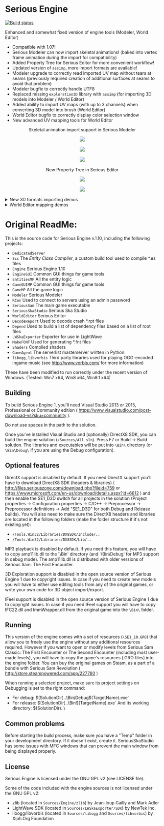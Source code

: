 # Serious Engine

[![Build status](https://ci.appveyor.com/api/projects/status/32r7s2skrgm9ubva?retina=true)](https://ci.appveyor.com/project/SeriousAlexej/Serious-Engine)

Enhanced and somewhat fixed version of engine tools (Modeler, World Editor)
* Compatible with 1.07!
* Serious Modeler can now import skeletal animations! (baked into vertex frame animation during the import for compatibility)
* Added Property Tree for Serious Editor for more convenient workflow!
* Updated version of `assimp`, more import formats are available!
* Modeler upgrade to correctly read imported UV map without tears at seams (previously required creation of additional surfaces at seams to avoid that problem)
* Modeler bugfix to correctly handle UTF8
* Replaced missing `exploration3D` library with `assimp` (for importing 3D models into Modeler / World Editor)
* Added ability to import UV maps (with up to 3 channels) when converting 3D model into brush (World Editor)
* World Editor bugfix to correctly display color selection window
* New advanced UV mapping tools for World Editor

<p align="center">
Skeletal animation import support in Serious Modeler
</p>
<p align="center">
  <img src="https://raw.githubusercontent.com/SeriousAlexej/Serious-Engine/master/Help/skel_anims.gif">
</p>
<p align="center">
  <img src="https://raw.githubusercontent.com/SeriousAlexej/Serious-Engine/master/Help/run_flesh.gif">
</p>
<p align="center">
  <img src="https://raw.githubusercontent.com/SeriousAlexej/Serious-Engine/master/Help/run_bones.gif">
</p>

<p align="center">
New Property Tree in Serious Editor
</p>
<p align="center">
  <img src="https://raw.githubusercontent.com/SeriousAlexej/Serious-Engine/master/Help/editor_property_tree.gif">
</p>
<p align="center">
  <img src="https://raw.githubusercontent.com/SeriousAlexej/Serious-Engine/master/Help/editor_property_tree_2.gif">
</p>

<details>
  <summary>New 3D formats importing demos</summary>
  
  <p align="center">
  Importing 3D meshes with multiple UV maps as brushes in World Editor
  </p>
  <p align="center">
    <img src="https://raw.githubusercontent.com/SeriousAlexej/Serious-Engine/master/Help/editor_model.gif">
  </p>
  
  <p align="center">
  List of new supported 3D file formats
  </p>
  <p align="center">
    <img src="https://raw.githubusercontent.com/SeriousAlexej/Serious-Engine/master/Help/modeler_formats.gif">
  </p>
  
  <p align="center">
  Modeler correctly imports UV map without distorsions by default
  </p>
  <p align="center">
    <img src="https://raw.githubusercontent.com/SeriousAlexej/Serious-Engine/master/Help/modeler.gif">
  </p>
</details>

<details>
  <summary>World Editor mapping demos</summary>
  
  <p align="center">
  3D Importing with UV maps - General demo:
  </p>
  <p align="center">
    <img src="https://raw.githubusercontent.com/SeriousAlexej/Serious-Engine/master/Help/Import3D_Demo.gif">
  </p>
  
  <p align="center">
  Advanced mapping - General demo:
  </p>
  <p align="center">
    <img src="https://raw.githubusercontent.com/SeriousAlexej/Serious-Engine/master/Help/AdvancedMapping_Demo.gif">
  </p>
  
  <p align="center">
  Advanced mapping - Rotation alignment:
  </p>
  <p align="center">
    <img src="https://raw.githubusercontent.com/SeriousAlexej/Serious-Engine/master/Help/AdvancedMapping_Rotate.gif">
  </p>
  
  <p align="center">
  Advanced mapping - Alignment by adjacent edge:
  </p>
  <p align="center">
    <img src="https://raw.githubusercontent.com/SeriousAlexej/Serious-Engine/master/Help/AdvancedMapping_Adjacent.gif">
  </p>
  
  <p align="center">
  Advanced mapping - Alignment by tangent edge:
  </p>
  <p align="center">
    <img src="https://raw.githubusercontent.com/SeriousAlexej/Serious-Engine/master/Help/AdvancedMapping_Tangent.gif">
  </p>
  
  <p align="center">
  Advanced mapping - Alignment by adjacent and tangent edges:
  </p>
  <p align="center">
    <img src="https://raw.githubusercontent.com/SeriousAlexej/Serious-Engine/master/Help/AdvancedMapping_Adjacent_Tangent.gif">
  </p>
</details>

Original ReadMe:
=======================

This is the source code for Serious Engine v.1.10, including the following projects:

* `DedicatedServer`
* `Ecc` The *Entity Class Compiler*, a custom build tool used to compile *.es files
* `Engine` Serious Engine 1.10
* `EngineGUI` Common GUI things for game tools
* `EntitiesMP` All the entity logic
* `GameGUIMP` Common GUI things for game tools
* `GameMP` All the game logic
* `Modeler` Serious Modeler
* `RCon` Used to connect to servers using an admin password
* `SeriousSam` The main game executable
* `SeriousSkaStudio` Serious Ska Studio
* `WorldEditor` Serious Editor
* `DecodeReport` Used to decode crash *.rpt files
* `Depend` Used to build a list of dependency files based on a list of root files
* `LWSkaExporter` Exporter for use in LightWave
* `MakeFONT` Used for generating *.fnt files
* `Shaders` Compiled shaders
* `GameAgent` The serverlist masterserver written in Python
* `libogg`, `libvorbis` Third party libraries used for playing OGG-encoded ingame music (see http://www.vorbis.com/ for more information)

These have been modified to run correctly under the recent version of Windows. (Tested: Win7 x64, Win8 x64, Win8.1 x64)

Building
--------

To build Serious Engine 1, you'll need Visual Studio 2013 or 2015, Professional or Community edition ( https://www.visualstudio.com/post-download-vs?sku=community ).

Do not use spaces in the path to the solution.

Once you've installed Visual Studio and (optionally) DirectX8 SDK, you can build the engine solution (`/Sources/All.sln`). Press F7 or Build -> Build solution. The libraries and executables will be put into `\Bin\` directory (or `\Bin\Debug\` if you are using the Debug configuration).

Optional features
-----------------

DirectX support is disabled by default. If you need DirectX support you'll have to download DirectX8 SDK (headers & libraries) ( http://files.seriouszone.com/download.php?fileid=759 or https://www.microsoft.com/en-us/download/details.aspx?id=6812 ) and then enable the SE1_D3D switch for all projects in the solution (Project properties -> Configuration properties -> C/C++ -> Preprocessor -> Preprocessor definitions -> Add "SE1_D3D" for both Debug and Release builds). You will also need to make sure the DirectX8 headers and libraries are located in the following folders (make the folder structure if it's not existing yet):
* `/Tools.Win32/Libraries/DX8SDK/Include/..`
* `/Tools.Win32/Libraries/DX8SDK/Lib/..`

MP3 playback is disabled by default. If you need this feature, you will have to copy amp11lib.dll to the '\Bin\' directory (and '\Bin\Debug\' for MP3 support in debug mode). The amp11lib.dll is distributed with older versions of Serious Sam: The First Encounter.

3D Exploration support is disabled in the open source version of Serious Engine 1 due to copyright issues. In case if you need to create new models you will have to either use editing tools from any of the original games, or write your own code for 3D object import/export.

IFeel support is disabled in the open source version of Serious Engine 1 due to copyright issues. In case if you need IFeel support you will have to copy IFC22.dll and ImmWrapper.dll from the original game into the `\Bin\` folder.

Running
-------

This version of the engine comes with a set of resources (`\SE1_10.GRO`) that allow you to freely use the engine without any additional resources required. However if you want to open or modify levels from Serious Sam Classic: The First Encounter or The Second Encounter (including most user-made levels), you will have to copy the game's resources (.GRO files) into the engine folder. You can buy the original games on Steam, as a part of a bundle with Serious Sam Revolution ( http://store.steampowered.com/app/227780 )

When running a selected project, make sure its project settings on Debugging is set to the right command:
* For debug:
    $(SolutionDir)..\Bin\Debug\$(TargetName).exe`
* For release:
    $(SolutionDir)..\Bin\$(TargetName).exe`
And its working directory:
    $(SolutionDir)..\

Common problems
---------------

Before starting the build process, make sure you have a "Temp" folder in your development directory. If it doesn't exist, create it.
SeriousSkaStudio has some issues with MFC windows that can prevent the main window from being displayed properly.

License
-------

Serious Engine is licensed under the GNU GPL v2 (see LICENSE file).

Some of the code included with the engine sources is not licensed under the GNU GPL v2:

* zlib (located in `Sources/Engine/zlib`) by Jean-loup Gailly and Mark Adler
* LightWave SDK (located in `Sources/LWSkaExporter/SDK`) by NewTek Inc.
* libogg/libvorbis (located in `Sources/libogg` and `Sources/libvorbis`) by Xiph.Org Foundation
